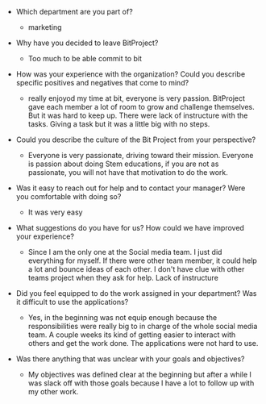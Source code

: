 - Which department are you part of?
   - marketing
- Why have you decided to leave BitProject?
   - Too much to be able commit to bit
- How was your experience with the organization? Could you describe specific positives and negatives that come to mind?
   - really enjoyod my time at bit, everyone is very passion. BitProject gave each member a lot of room to grow and challenge themselves. But it was hard to keep up. There were lack of instructure with the tasks. Giving a task but it was a little big with no steps. 
- Could you describe the culture of the Bit Project from your perspective?
   - Everyone is very passionate, driving toward their mission. Everyone is passion about doing Stem educations, if you are not as passionate, you will not have that motivation to do the work.
- Was it easy to reach out for help and to contact your manager? Were you comfortable with doing so? 
   - It was very easy
- What suggestions do you have for us? How could we have improved your experience?
   - Since I am the only one at the Social media team. I just did everything for myself. If there were other team member, it could help a lot and bounce ideas of each other. I don't have clue with other teams project when they ask for help. Lack of instructure

- Did you feel equipped to do the work assigned in your department? Was it difficult to use the applications?
  - Yes, in the beginning was not equip enough because the responsibilities were really big to in charge of the whole social media team. A couple weeks its kind of getting easier to interact with others and get the work done. The applications were not hard to use.
  
- Was there anything that was unclear with your goals and objectives? 
  - My objectives was defined clear at the beginning but after a while I was slack off with those goals because I have a lot to follow up with my other work.
  

